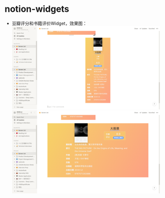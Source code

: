 # notion-widgets

- 豆瓣评分和书籍评价Widget，效果图：
![vertical](image/vertical.PNG)
![horizontal](image/horizontal.PNG)
